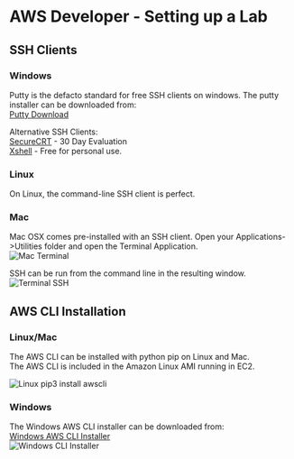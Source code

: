 # AWS Developer - Setting up a Lab


## SSH Clients  

### Windows
Putty is the defacto standard for free SSH clients on windows.  The putty installer can be downloaded from:  
[Putty Download](https://www.chiark.greenend.org.uk/~sgtatham/putty/latest.html)

Alternative SSH Clients:  
[SecureCRT](https://www.vandyke.com/products/securecrt/) - 30 Day Evaluation  
[Xshell](https://www.netsarang.com/en/xshell/) - Free for personal use.

### Linux
On Linux, the command-line SSH client is perfect.

### Mac
Mac OSX comes pre-installed with an SSH client.  Open your Applications->Utilities folder and open the Terminal Application.  
![Mac Terminal](https://bitbucket.org/awsdevguru/awsdevassoc/raw/cd3108e6d85d08f561136505f372f2728048a562/03._Setting_up_a_Lab/images/terminal_ssh.png)

SSH can be run from the command line in the resulting window.  
![Terminal SSH](https://bitbucket.org/awsdevguru/awsdevassoc/raw/cd3108e6d85d08f561136505f372f2728048a562/03._Setting_up_a_Lab/images/terminal_ssh.png)


## AWS CLI Installation

### Linux/Mac
The AWS CLI can be installed with python pip on Linux and Mac.  
The AWS CLI is included in the Amazon Linux AMI running in EC2.  

![Linux pip3 install awscli](https://bitbucket.org/awsdevguru/awsdevassoc/raw/28a86b687747d09a11d20c26fa3f3a639783974b/03._Setting_up_a_Lab/images/pip3_install_awscli_linux.png)

### Windows
The Windows AWS CLI installer can be downloaded from:  
[Windows AWS CLI Installer](https://docs.aws.amazon.com/cli/latest/userguide/awscli-install-windows.html)  
![Windows CLI Installer](https://bitbucket.org/awsdevguru/awsdevassoc/raw/cd3108e6d85d08f561136505f372f2728048a562/03._Setting_up_a_Lab/images/windows_aws_cli_version.PNG)
